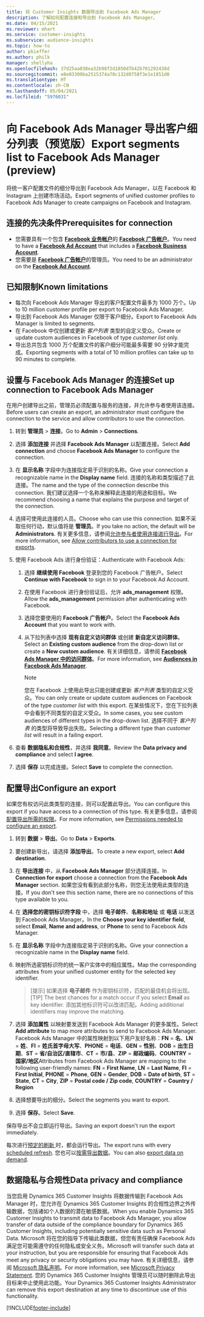 ```yaml
---
title: 将 Customer Insights 数据导出到 Facebook Ads Manager
description: 了解如何配置连接和导出到 Facebook Ads Manager。
ms.date: 04/15/2021
ms.reviewer: mhart
ms.service: customer-insights
ms.subservice: audience-insights
ms.topic: how-to
author: pkieffer
ms.author: philk
manager: shellyha
ms.openlocfilehash: 37d25aa038ea32b98f2d1850d7b42b701292438d
ms.sourcegitcommit: e8e03309ba2515374a70c132d0758f3e1e1851d0
ms.translationtype: HT
ms.contentlocale: zh-CN
ms.lasthandoff: 05/04/2021
ms.locfileid: "5976031"
---
```

# <a name="export-segments-list-to-facebook-ads-manager-preview"></a><span data-ttu-id="d69ea-103">向 Facebook Ads Manager 导出客户细分列表（预览版）</span><span class="sxs-lookup"><span data-stu-id="d69ea-103">Export segments list to Facebook Ads Manager (preview)</span></span>

<span data-ttu-id="d69ea-104">将统一客户配置文件的细分导出到 Facebook Ads Manager，以在 Facebook 和 Instagram 上创建市场活动。</span><span class="sxs-lookup"><span data-stu-id="d69ea-104">Export segments of unified customer profiles to Facebook Ads Manager to create campaigns on Facebook and Instagram.</span></span>

## <a name="prerequisites-for-connection"></a><span data-ttu-id="d69ea-105">连接的先决条件</span><span class="sxs-lookup"><span data-stu-id="d69ea-105">Prerequisites for connection</span></span>

- <span data-ttu-id="d69ea-106">您需要具有一个包含 [**Facebook 业务帐户**](https://business.facebook.com/)的 [**Facebook 广告帐户**](https://www.facebook.com/business/learn/lessons/step-by-step-ads-manager-account)。</span><span class="sxs-lookup"><span data-stu-id="d69ea-106">You need to have a [**Facebook Ad Account**](https://www.facebook.com/business/learn/lessons/step-by-step-ads-manager-account) that includes a [**Facebook Business Account**](https://business.facebook.com/).</span></span>
- <span data-ttu-id="d69ea-107">您需要是 [**Facebook 广告帐户**](https://www.facebook.com/business/learn/lessons/step-by-step-ads-manager-account)的管理员。</span><span class="sxs-lookup"><span data-stu-id="d69ea-107">You need to be an administrator on the [**Facebook Ad Account**](https://www.facebook.com/business/learn/lessons/step-by-step-ads-manager-account).</span></span>

## <a name="known-limitations"></a><span data-ttu-id="d69ea-108">已知限制</span><span class="sxs-lookup"><span data-stu-id="d69ea-108">Known limitations</span></span>

- <span data-ttu-id="d69ea-109">每次向 Facebook Ads Manager 导出的客户配置文件最多为 1000 万个。</span><span class="sxs-lookup"><span data-stu-id="d69ea-109">Up to 10 million customer profile per export to Facebook Ads Manager.</span></span>
- <span data-ttu-id="d69ea-110">导出到 Facebook Ads Manager 仅限于客户细分。</span><span class="sxs-lookup"><span data-stu-id="d69ea-110">Export to Facebook Ads Manager is limited to segments.</span></span>
- <span data-ttu-id="d69ea-111">在 Facebook 中仅创建或更新 *客户列表* 类型的自定义受众。</span><span class="sxs-lookup"><span data-stu-id="d69ea-111">Create or update custom audiences in Facebook of type *customer list* only.</span></span>
- <span data-ttu-id="d69ea-112">导出总共包含 1000 万个配置文件的客户细分可能最多需要 90 分钟才能完成。</span><span class="sxs-lookup"><span data-stu-id="d69ea-112">Exporting segments with a total of 10 million profiles can take up to 90 minutes to complete.</span></span>

## <a name="set-up-connection-to-facebook-ads-manager"></a><span data-ttu-id="d69ea-113">设置与 Facebook Ads Manager 的连接</span><span class="sxs-lookup"><span data-stu-id="d69ea-113">Set up connection to Facebook Ads Manager</span></span>

<span data-ttu-id="d69ea-114">在用户创建导出之前，管理员必须配置与服务的连接，并允许参与者使用该连接。</span><span class="sxs-lookup"><span data-stu-id="d69ea-114">Before users can create an export, an administrator must configure the connection to the service and allow contributors to use the connection.</span></span>

1. <span data-ttu-id="d69ea-115">转到 **管理员** > **连接**。</span><span class="sxs-lookup"><span data-stu-id="d69ea-115">Go to **Admin** > **Connections**.</span></span>

1. <span data-ttu-id="d69ea-116">选择 **添加连接** 并选择 **Facebook Ads Manager** 以配置连接。</span><span class="sxs-lookup"><span data-stu-id="d69ea-116">Select **Add connection** and choose **Facebook Ads Manager** to configure the connection.</span></span>

1. <span data-ttu-id="d69ea-117">在 **显示名称** 字段中为连接指定易于识别的名称。</span><span class="sxs-lookup"><span data-stu-id="d69ea-117">Give your connection a recognizable name in the **Display name** field.</span></span> <span data-ttu-id="d69ea-118">连接的名称和类型描述了此连接。</span><span class="sxs-lookup"><span data-stu-id="d69ea-118">The name and the type of the connection describe this connection.</span></span> <span data-ttu-id="d69ea-119">我们建议选择一个名称来解释此连接的用途和目标。</span><span class="sxs-lookup"><span data-stu-id="d69ea-119">We recommend choosing a name that explains the purpose and target of the connection.</span></span>

1. <span data-ttu-id="d69ea-120">选择可使用此连接的人员。</span><span class="sxs-lookup"><span data-stu-id="d69ea-120">Choose who can use this connection.</span></span> <span data-ttu-id="d69ea-121">如果不采取任何行动，默认值将是 **管理员**。</span><span class="sxs-lookup"><span data-stu-id="d69ea-121">If you take no action, the default will be **Administrators**.</span></span> <span data-ttu-id="d69ea-122">有关更多信息，请参阅[允许参与者使用连接进行导出](connections.md#allow-contributors-to-use-a-connection-for-exports)。</span><span class="sxs-lookup"><span data-stu-id="d69ea-122">For more information, see [Allow contributors to use a connection for exports](connections.md#allow-contributors-to-use-a-connection-for-exports).</span></span>

1. <span data-ttu-id="d69ea-123">使用 Facebook Ads 进行身份验证：</span><span class="sxs-lookup"><span data-stu-id="d69ea-123">Authenticate with Facebook Ads:</span></span> 

   1. <span data-ttu-id="d69ea-124">选择 **继续使用 Facebook** 登录到您的 Facebook 广告帐户。</span><span class="sxs-lookup"><span data-stu-id="d69ea-124">Select **Continue with Facebook** to sign in to your Facebook Ad Account.</span></span>

   1. <span data-ttu-id="d69ea-125">在使用 Facebook 进行身份验证后，允许 **ads_management** 权限。</span><span class="sxs-lookup"><span data-stu-id="d69ea-125">Allow the **ads_management** permission after authenticating with Facebook.</span></span>

   1. <span data-ttu-id="d69ea-126">选择您要使用的 **Facebook 广告帐户**。</span><span class="sxs-lookup"><span data-stu-id="d69ea-126">Select the **Facebook Ads Account** that you want to work with.</span></span>

   1. <span data-ttu-id="d69ea-127">从下拉列表中选择 **现有自定义访问群体** 或创建 **新自定义访问群体**。</span><span class="sxs-lookup"><span data-stu-id="d69ea-127">Select an **Existing custom audience** from the drop-down list or create a **New custom audience**.</span></span> <span data-ttu-id="d69ea-128">有关详细信息，请参阅 [**Facebook Ads Manager 中的访问群体**](https://www.facebook.com/business/help/744354708981227?id=2469097953376494)。</span><span class="sxs-lookup"><span data-stu-id="d69ea-128">For more information, see [**Audiences in Facebook Ads Manager**](https://www.facebook.com/business/help/744354708981227?id=2469097953376494).</span></span>
      > [!NOTE]
      > <span data-ttu-id="d69ea-129">您在 Facebook 上使用此导出只能创建或更新 *客户列表* 类型的自定义受众。</span><span class="sxs-lookup"><span data-stu-id="d69ea-129">You can only create or update custom audiences on Facebook of the type *customer list* with this export.</span></span> <span data-ttu-id="d69ea-130">在某些情况下，您在下拉列表中会看到不同类型的自定义受众。</span><span class="sxs-lookup"><span data-stu-id="d69ea-130">In some cases, you see custom audiences of different types in the drop-down list.</span></span> <span data-ttu-id="d69ea-131">选择不同于 *客户列表* 的类型将导致导出失败。</span><span class="sxs-lookup"><span data-stu-id="d69ea-131">Selecting a different type than *customer list* will result in a failing export.</span></span> 

1. <span data-ttu-id="d69ea-132">查看 **数据隐私和合规性**，并选择 **我同意**。</span><span class="sxs-lookup"><span data-stu-id="d69ea-132">Review the **Data privacy and compliance** and select **I agree**.</span></span>

1. <span data-ttu-id="d69ea-133">选择 **保存** 以完成连接。</span><span class="sxs-lookup"><span data-stu-id="d69ea-133">Select **Save** to complete the connection.</span></span>

## <a name="configure-an-export"></a><span data-ttu-id="d69ea-134">配置导出</span><span class="sxs-lookup"><span data-stu-id="d69ea-134">Configure an export</span></span>

<span data-ttu-id="d69ea-135">如果您有权访问此类类型的连接，则可以配置此导出。</span><span class="sxs-lookup"><span data-stu-id="d69ea-135">You can configure this export if you have access to a connection of this type.</span></span> <span data-ttu-id="d69ea-136">有关更多信息，请参阅[配置导出所需的权限](export-destinations.md#set-up-a-new-export)。</span><span class="sxs-lookup"><span data-stu-id="d69ea-136">For more information, see [Permissions needed to configure an export](export-destinations.md#set-up-a-new-export).</span></span>

1. <span data-ttu-id="d69ea-137">转到 **数据** > **导出**。</span><span class="sxs-lookup"><span data-stu-id="d69ea-137">Go to **Data** > **Exports**.</span></span>

1. <span data-ttu-id="d69ea-138">要创建新导出，请选择 **添加导出**。</span><span class="sxs-lookup"><span data-stu-id="d69ea-138">To create a new export, select **Add destination**.</span></span> 

1. <span data-ttu-id="d69ea-139">在 **导出连接** 中，从 **Facebook Ads Manager** 部分选择连接。</span><span class="sxs-lookup"><span data-stu-id="d69ea-139">In **Connection for export** choose a connection from the **Facebook Ads Manager** section.</span></span> <span data-ttu-id="d69ea-140">如果您没有看到此部分名称，则您无法使用此类型的连接。</span><span class="sxs-lookup"><span data-stu-id="d69ea-140">If you don't see this section name, there are no connections of this type available to you.</span></span>

1. <span data-ttu-id="d69ea-141">在 **选择您的密钥标识符字段** 中，选择 **电子邮件**、**名称和地址** 或 **电话** 以发送到 Facebook Ads Manager。</span><span class="sxs-lookup"><span data-stu-id="d69ea-141">In the **Choose your key identifier field**, select **Email**, **Name and address**, or **Phone** to send to Facebook Ads Manager.</span></span> 

1. <span data-ttu-id="d69ea-142">在 **显示名称** 字段中为连接指定易于识别的名称。</span><span class="sxs-lookup"><span data-stu-id="d69ea-142">Give your connection a recognizable name in the **Display name** field.</span></span>

1. <span data-ttu-id="d69ea-143">映射所选密钥标识符的统一客户实体中的相应属性。</span><span class="sxs-lookup"><span data-stu-id="d69ea-143">Map the corresponding attributes from your unified customer entity for the selected key identifier.</span></span>
   > <span data-ttu-id="d69ea-144">[提示] 如果选择 **电子邮件** 作为密钥标识符，匹配的最佳机会将出现。</span><span class="sxs-lookup"><span data-stu-id="d69ea-144">[TIP] The best chances for a match occur if you select **Email** as key identifier.</span></span> <span data-ttu-id="d69ea-145">添加其他标识符可以改进匹配。</span><span class="sxs-lookup"><span data-stu-id="d69ea-145">Adding additional identifiers may improve the matching.</span></span>

1. <span data-ttu-id="d69ea-146">选择 **添加属性** 以映射要发送到 Facebook Ads Manager 的更多属性。</span><span class="sxs-lookup"><span data-stu-id="d69ea-146">Select **Add attribute** to map more attributes to send to Facebook Ads Manager.</span></span> <span data-ttu-id="d69ea-147">Facebook Ads Manager 中的属性映射到以下用户友好名称：**FN** = **名**、**LN** = **姓**、**FI** = **姓氏首字母大写**、**PHONE** = **电话**、**GEN** = **性别**、**DOB** = **出生日期**、**ST** = **省/自治区/直辖市**、**CT** = **市/县**、**ZIP** = **邮政编码**、**COUNTRY** = **国家/地区**</span><span class="sxs-lookup"><span data-stu-id="d69ea-147">Attributes from Facebook Ads Manager are mapping to the following user-friendly names: **FN** = **First Name**, **LN** = **Last Name**, **FI** = **First Initial**, **PHONE** = **Phone**, **GEN** = **Gender**, **DOB** = **Date of birth**, **ST** = **State**, **CT** = **City**, **ZIP** = **Postal code / Zip code**, **COUNTRY** = **Country / Region**</span></span>

1. <span data-ttu-id="d69ea-148">选择想要导出的细分。</span><span class="sxs-lookup"><span data-stu-id="d69ea-148">Select the segments you want to export.</span></span>

1. <span data-ttu-id="d69ea-149">选择 **保存**。</span><span class="sxs-lookup"><span data-stu-id="d69ea-149">Select **Save**.</span></span>

<span data-ttu-id="d69ea-150">保存导出不会立即运行导出。</span><span class="sxs-lookup"><span data-stu-id="d69ea-150">Saving an export doesn't run the export immediately.</span></span>

<span data-ttu-id="d69ea-151">每次进行[预定的刷新 ](system.md#schedule-tab)时，都会运行导出。</span><span class="sxs-lookup"><span data-stu-id="d69ea-151">The export runs with every [scheduled refresh](system.md#schedule-tab).</span></span> <span data-ttu-id="d69ea-152">您也可以[按需导出数据](export-destinations.md#run-exports-on-demand)。</span><span class="sxs-lookup"><span data-stu-id="d69ea-152">You can also [export data on demand](export-destinations.md#run-exports-on-demand).</span></span> 

## <a name="data-privacy-and-compliance"></a><span data-ttu-id="d69ea-153">数据隐私与合规性</span><span class="sxs-lookup"><span data-stu-id="d69ea-153">Data privacy and compliance</span></span>

<span data-ttu-id="d69ea-154">当您启用 Dynamics 365 Customer Insights 将数据传输到 Facebook Ads Manager 时，您允许在 Dynamics 365 Customer Insights 的合规性边界之外传输数据，包括诸如个人数据的潜在敏感数据。</span><span class="sxs-lookup"><span data-stu-id="d69ea-154">When you enable Dynamics 365 Customer Insights to transmit data to Facebook Ads Manager, you allow transfer of data outside of the compliance boundary for Dynamics 365 Customer Insights, including potentially sensitive data such as Personal Data.</span></span> <span data-ttu-id="d69ea-155">Microsoft 将在您的指导下传输此类数据，但您有责任确保 Facebook Ads 满足您可能需遵守的任何隐私或安全义务。</span><span class="sxs-lookup"><span data-stu-id="d69ea-155">Microsoft will transfer such data at your instruction, but you are responsible for ensuring that Facebook Ads meet any privacy or security obligations you may have.</span></span> <span data-ttu-id="d69ea-156">有关详细信息，请参阅 [Microsoft 隐私声明](https://go.microsoft.com/fwlink/?linkid=396732)。</span><span class="sxs-lookup"><span data-stu-id="d69ea-156">For more information, see [Microsoft Privacy Statement](https://go.microsoft.com/fwlink/?linkid=396732).</span></span>
<span data-ttu-id="d69ea-157">您的 Dynamics 365 Customer Insights 管理员可以随时删除此导出目标来中止使用此功能。</span><span class="sxs-lookup"><span data-stu-id="d69ea-157">Your Dynamics 365 Customer Insights Administrator can remove this export destination at any time to discontinue use of this functionality.</span></span>


[!INCLUDE[footer-include](../includes/footer-banner.md)]
